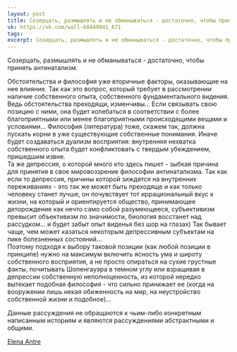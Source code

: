 ```yaml
---
layout: post
title: Созерцать, размышлять и не обманываться - достаточно, чтобы принять антинатализм
vk: https://vk.com/wall-60449041_671
tags: 
excerpt: Созерцать, размышлять и не обманываться - достаточно, чтобы принять антинатализм. Обстоятельства и философия уже вторичные факторы, оказывающие на нее влияние.
---
```

Созерцать, размышлять и не обманываться - достаточно, чтобы принять антинатализм.

Обстоятельства и философия уже вторичные факторы, оказывающие на нее влияние. Так как это вопрос, который требует в рассмотрении наличие собственного опыта, собственного фундаментального видения. Ведь обстоятельства преходящи, изменчивы... Если связывать свою позицию с ними, она будет колебаться в соответствии с более благоприятными или менее благоприятными происходящими вещами и условиями... Философия (литература) тоже, скажем так, должна пускать корни в уже существующие собственные понимания. Иначе будет создаваться дуализм восприятия: внутренняя нехватка собственного опыта будет конфликтовать с твердым убеждением, пришедшим извне. <br>
Та же депрессия, о которой много кто здесь пишет - зыбкая причина для принятия в свое мировоззрение философии антинатализма. Так как если то депрессия, причины которой зиждятся на внутренних переживаниях - это так же может быть преходяще и как только человеку станет лучше, он почувствует тот иррациональный вкус к жизни, на который и ориентируется общество, принимающее деторождение как нечто само собой разумеющееся, субъективизм превысит объективизм по значимости, биология восстанет над рассудком... и будет забыт опыт виденья без шор на глазах) Так бывает чаще, чем может казаться некоторым депрессивным субъектам на пике болезненных состояний...<br>
Поэтому подходя к выбору таковой позиции (как любой позиции в принципе) нужно на максимум включить ясность ума и широту собственного восприятия, а не просто опираться на сухие грустные факты, почитывать Шопенгауэра в темном углу или взращивая в депрессии собственную неполноценность, из которой нередко вытекает подобная философия - что сильно принижает ее (когда на вооружении лишь некая обиженность на мир, на неустройство собственной жизни и подобное)... 

Данные рассуждения не обращаются к чьим-либо конкретным написанным историям и являются рассуждениями абстрактными и общими.

[Elena Antre](https://vk.com/id5863468)